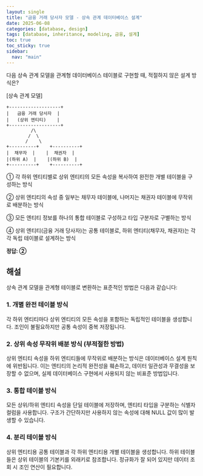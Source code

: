 ```yaml
---
layout: single
title: "금융 거래 당사자 모델 - 상속 관계 데이터베이스 설계"
date: 2025-06-08
categories: [database, design]
tags: [database, inheritance, modeling, 금융, 설계]
toc: true
toc_sticky: true
sidebar:
  nav: "main"
---
```


다음 상속 관계 모델을 관계형 데이터베이스 테이블로 구현할 때, 적절하지 않은 설계 방식은?

[상속 관계 모델]
```
+-------------------+
|   금융 거래 당사자  |
|   (상위 엔티티)    |
+-------------------+
         /\
        /  \
       /    \
+----------+    +----------+
|  채무자  |    |  채권자  |
|(하위 A)  |    |(하위 B)  |
+----------+    +----------+
```

① 각 하위 엔티티별로 상위 엔티티의 모든 속성을 복사하여 완전한 개별 테이블을 구성하는 방식

② 상위 엔티티의 속성 중 일부는 채무자 테이블에, 나머지는 채권자 테이블에 무작위로 배분하는 방식

③ 모든 엔티티 정보를 하나의 통합 테이블로 구성하고 타입 구분자로 구별하는 방식

④ 상위 엔티티(금융 거래 당사자)는 공통 테이블로, 하위 엔티티(채무자, 채권자)는 각각 독립 테이블로 설계하는 방식


**정답: ②**

## 해설

상속 관계 모델을 관계형 테이블로 변환하는 표준적인 방법은 다음과 같습니다:

### 1. 개별 완전 테이블 방식
각 하위 엔티티마다 상위 엔티티의 모든 속성을 포함하는 독립적인 테이블을 생성합니다. 조인이 불필요하지만 공통 속성이 중복 저장됩니다.

### 2. 상위 속성 무작위 배분 방식 (부적절한 방법)
상위 엔티티 속성을 하위 엔티티들에 무작위로 배분하는 방식은 데이터베이스 설계 원칙에 위반됩니다. 이는 엔티티의 논리적 완전성을 훼손하고, 데이터 일관성과 무결성을 보장할 수 없으며, 실제 데이터베이스 구현에서 사용되지 않는 비표준 방법입니다.

### 3. 통합 테이블 방식
모든 상위/하위 엔티티 속성을 단일 테이블에 저장하며, 엔티티 타입을 구분하는 식별자 컬럼을 사용합니다. 구조가 간단하지만 사용하지 않는 속성에 대해 NULL 값이 많이 발생할 수 있습니다.

### 4. 분리 테이블 방식
상위 엔티티용 공통 테이블과 각 하위 엔티티용 개별 테이블을 생성합니다. 하위 테이블들은 상위 테이블의 기본키를 외래키로 참조합니다. 정규화가 잘 되어 있지만 데이터 조회 시 조인 연산이 필요합니다.
